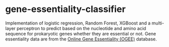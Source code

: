 # gene-essentiality-classifier

Implementation of logistic regression, Random Forest, XGBoost and a multi-layer perceptron to predict based on the nucleotide and amino acid sequence for prokaryotic genes whether they are essential or not. Gene essentiality data are from the [Online Gene Essentiality (OGEE)](https://v3.ogee.info/#/home) database.
